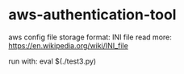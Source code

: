 # aws-authentication-tool

aws config file storage format: INI file
read more: https://en.wikipedia.org/wiki/INI_file

run with: eval $(./test3.py)
